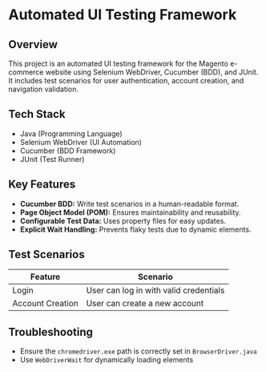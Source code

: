 # Automated UI Testing Framework

## Overview

This project is an automated UI testing framework for the Magento e-commerce website using Selenium WebDriver, Cucumber (BDD), and JUnit. It includes test scenarios for user authentication, account creation, and navigation validation.

## Tech Stack

*   Java (Programming Language)
*   Selenium WebDriver (UI Automation)
*   Cucumber (BDD Framework)
*   JUnit (Test Runner)

## Key Features

*   **Cucumber BDD:** Write test scenarios in a human-readable format.
*   **Page Object Model (POM):** Ensures maintainability and reusability.
*   **Configurable Test Data:** Uses property files for easy updates.
*   **Explicit Wait Handling:** Prevents flaky tests due to dynamic elements.


## Test Scenarios

| Feature          | Scenario                                     |
| ---------------- | -------------------------------------------- |
| Login            | User can log in with valid credentials       |
| Account Creation | User can create a new account                |


## Troubleshooting

*   Ensure the `chromedriver.exe` path is correctly set in `BrowserDriver.java`
*   Use `WebDriverWait` for dynamically loading elements

